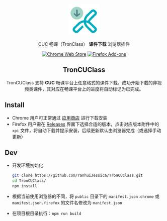 <p align="center"><img width="100" alt="CUC Tronclass Courseware Downloader" src="img/tronclass-dl.jpg"></p>
<p align="center">CUC 畅课（TronClass） <strong>课件下载</strong> 浏览器插件</p>

<p align="center"><a href="https://chrome.google.com/webstore/detail/troncuclass/oekepilgaknaenpkamkpiigfndkjlmil"><img alt="Chrome Web Store" src="https://img.shields.io/badge/Chrome-141e24.svg?&style=for-the-badge&logo=google-chrome&logoColor=white&color=04acbd"></a>  <a href="https://github.com/YanhuiJessica/TronCUClass/releases"><img alt="Firefox Add-ons" src="https://img.shields.io/badge/Firefox-141e24.svg?&style=for-the-badge&logo=firefox-browser&logoColor=white&color=04acbd"></a>

<h2 align="center">TronCUClass</h2>

<p align="center">TronCUClass 支持 <strong>CUC</strong> 畅课平台上任意格式的课件下载。成功开始下载的非视频类课件，其对应在畅课平台上的进度将自动标记为已完成。</p>

## Install

- Chrome 用户可正常通过 [应用商店](https://chrome.google.com/webstore/detail/troncuclass/oekepilgaknaenpkamkpiigfndkjlmil) 进行下载安装
- Firefox 用户需在 [Releases](https://github.com/YanhuiJessica/TronCUClass/releases) 界面下选择合适的版本，点击对应版本附件中的 `xpi` 文件，将自动下载并提示安装，后续更新默认由浏览器完成（或选择手动更新）

## Dev

- 开发环境初始化

    ```bash
    git clone https://github.com/YanhuiJessica/TronCUClass.git
    cd TronCUClass/
    npm install
    ```

- 根据当前使用浏览器的不同，将 `public` 目录下的 `manifest.json.chrome` 或 `manifest.json.firefox` 的文件名修改为 `manifest.json`
- 在项目根目录执行：`npm run build`